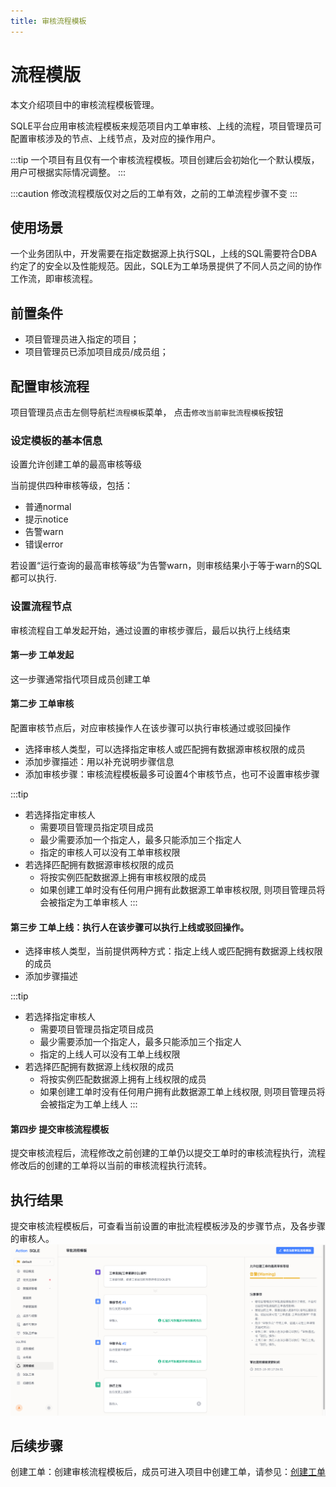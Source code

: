 ```yaml
---
title: 审核流程模板
---
```


# 流程模版
本文介绍项目中的审核流程模板管理。

SQLE平台应用审核流程模板来规范项目内工单审核、上线的流程，项目管理员可配置审核涉及的节点、上线节点，及对应的操作用户。

:::tip
一个项目有且仅有一个审核流程模板。项目创建后会初始化一个默认模版，用户可根据实际情况调整。
:::

:::caution
修改流程模版仅对之后的工单有效，之前的工单流程步骤不变
:::



## 使用场景
一个业务团队中，开发需要在指定数据源上执行SQL，上线的SQL需要符合DBA约定了的安全以及性能规范。因此，SQLE为工单场景提供了不同人员之间的协作工作流，即审核流程。

## 前置条件
* 项目管理员进入指定的项目；
* 项目管理员已添加项目成员/成员组；


##  配置审核流程
项目管理员点击左侧导航栏`流程模板`菜单， 点击`修改当前审批流程模板`按钮

### 设定模板的基本信息
设置允许创建工单的最高审核等级

当前提供四种审核等级，包括：
* 普通normal
* 提示notice
* 告警warn
* 错误error

若设置“运行查询的最高审核等级”为告警warn，则审核结果小于等于warn的SQL都可以执行.

### 设置流程节点 
审核流程自工单发起开始，通过设置的审核步骤后，最后以执行上线结束

#### 第一步 工单发起

这一步骤通常指代项目成员创建工单

#### 第二步 工单审核

配置审核节点后，对应审核操作人在该步骤可以执行审核通过或驳回操作

* 选择审核人类型，可以选择指定审核人或匹配拥有数据源审核权限的成员
* 添加步骤描述：用以补充说明步骤信息
* 添加审核步骤：审核流程模板最多可设置4个审核节点，也可不设置审核步骤

:::tip
* 若选择指定审核人
    * 需要项目管理员指定项目成员
    * 最少需要添加一个指定人，最多只能添加三个指定人
    * 指定的审核人可以没有工单审核权限
* 若选择匹配拥有数据源审核权限的成员
    * 将按实例匹配数据源上拥有审核权限的成员
    * 如果创建工单时没有任何用户拥有此数据源工单审核权限, 则项目管理员将会被指定为工单审核人
:::

#### 第三步 工单上线：执行人在该步骤可以执行上线或驳回操作。
* 选择审核人类型，当前提供两种方式：指定上线人或匹配拥有数据源上线权限的成员
* 添加步骤描述

:::tip
* 若选择指定审核人
    * 需要项目管理员指定项目成员
    * 最少需要添加一个指定人，最多只能添加三个指定人
    * 指定的上线人可以没有工单上线权限
* 若选择匹配拥有数据源上线权限的成员
    * 将按实例匹配数据源上拥有上线权限的成员
    * 如果创建工单时没有任何用户拥有此数据源工单上线权限, 则项目管理员将会被指定为工单上线人
:::

#### 第四步 提交审核流程模板
提交审核流程后，流程修改之前创建的工单仍以提交工单时的审核流程执行，流程修改后的创建的工单将以当前的审核流程执行流转。

## 执行结果
提交审核流程模板后，可查看当前设置的审批流程模板涉及的步骤节点，及各步骤的审核人。
![审核流程模板](img/workflowtemplate.png)



## 后续步骤
创建工单：创建审核流程模板后，成员可进入项目中创建工单，请参见：[创建工单](../project/workflow/create-workflow.md)
